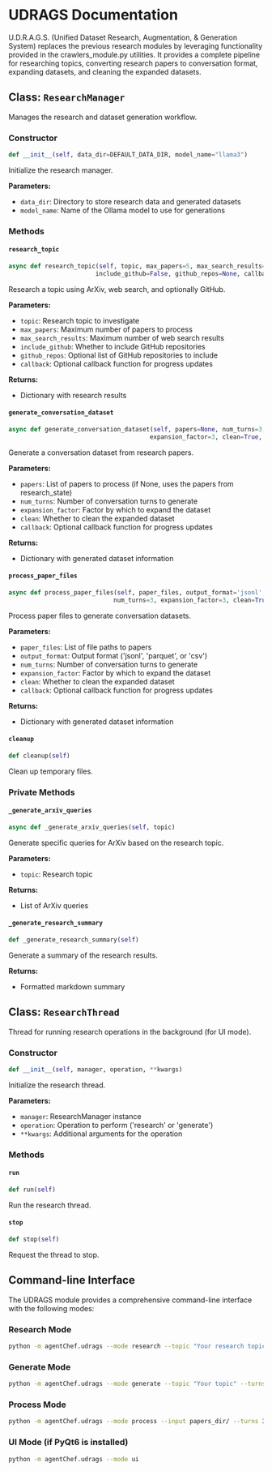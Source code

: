 # UDRAGS Documentation

U.D.R.A.G.S. (Unified Dataset Research, Augmentation, & Generation System) replaces the previous research modules by leveraging functionality provided in the crawlers_module.py utilities. It provides a complete pipeline for researching topics, converting research papers to conversation format, expanding datasets, and cleaning the expanded datasets.

## Class: `ResearchManager`

Manages the research and dataset generation workflow.

### Constructor

```python
def __init__(self, data_dir=DEFAULT_DATA_DIR, model_name="llama3")
```

Initialize the research manager.

**Parameters:**
- `data_dir`: Directory to store research data and generated datasets
- `model_name`: Name of the Ollama model to use for generations

### Methods

#### `research_topic`

```python
async def research_topic(self, topic, max_papers=5, max_search_results=10, 
                        include_github=False, github_repos=None, callback=None)
```

Research a topic using ArXiv, web search, and optionally GitHub.

**Parameters:**
- `topic`: Research topic to investigate
- `max_papers`: Maximum number of papers to process
- `max_search_results`: Maximum number of web search results
- `include_github`: Whether to include GitHub repositories
- `github_repos`: Optional list of GitHub repositories to include
- `callback`: Optional callback function for progress updates

**Returns:**
- Dictionary with research results

#### `generate_conversation_dataset`

```python
async def generate_conversation_dataset(self, papers=None, num_turns=3, 
                                       expansion_factor=3, clean=True, callback=None)
```

Generate a conversation dataset from research papers.

**Parameters:**
- `papers`: List of papers to process (if None, uses the papers from research_state)
- `num_turns`: Number of conversation turns to generate
- `expansion_factor`: Factor by which to expand the dataset
- `clean`: Whether to clean the expanded dataset
- `callback`: Optional callback function for progress updates

**Returns:**
- Dictionary with generated dataset information

#### `process_paper_files`

```python
async def process_paper_files(self, paper_files, output_format='jsonl', 
                             num_turns=3, expansion_factor=3, clean=True, callback=None)
```

Process paper files to generate conversation datasets.

**Parameters:**
- `paper_files`: List of file paths to papers
- `output_format`: Output format ('jsonl', 'parquet', or 'csv')
- `num_turns`: Number of conversation turns to generate
- `expansion_factor`: Factor by which to expand the dataset
- `clean`: Whether to clean the expanded dataset
- `callback`: Optional callback function for progress updates

**Returns:**
- Dictionary with generated dataset information

#### `cleanup`

```python
def cleanup(self)
```

Clean up temporary files.

### Private Methods

#### `_generate_arxiv_queries`

```python
async def _generate_arxiv_queries(self, topic)
```

Generate specific queries for ArXiv based on the research topic.

**Parameters:**
- `topic`: Research topic

**Returns:**
- List of ArXiv queries

#### `_generate_research_summary`

```python
def _generate_research_summary(self)
```

Generate a summary of the research results.

**Returns:**
- Formatted markdown summary

## Class: `ResearchThread`

Thread for running research operations in the background (for UI mode).

### Constructor

```python
def __init__(self, manager, operation, **kwargs)
```

Initialize the research thread.

**Parameters:**
- `manager`: ResearchManager instance
- `operation`: Operation to perform ('research' or 'generate')
- `**kwargs`: Additional arguments for the operation

### Methods

#### `run`

```python
def run(self)
```

Run the research thread.

#### `stop`

```python
def stop(self)
```

Request the thread to stop.

## Command-line Interface

The UDRAGS module provides a comprehensive command-line interface with the following modes:

### Research Mode

```bash
python -m agentChef.udrags --mode research --topic "Your research topic" --max-papers 5 --max-search 10
```

### Generate Mode

```bash
python -m agentChef.udrags --mode generate --topic "Your topic" --turns 3 --expand 3 --clean --format jsonl
```

### Process Mode

```bash
python -m agentChef.udrags --mode process --input papers_dir/ --turns 3 --expand 3 --clean --format all
```

### UI Mode (if PyQt6 is installed)

```bash
python -m agentChef.udrags --mode ui
```
